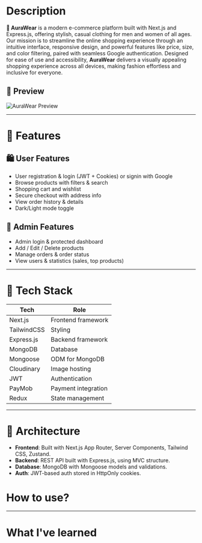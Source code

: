 # Description

**👕 AuraWear** is a modern e-commerce platform built with Next.js and Express.js, offering stylish, casual clothing for men and women of all ages. Our mission is to streamline the online shopping experience through an intuitive interface, responsive design, and powerful features like price, size, and color filtering, paired with seamless Google authentication. Designed for ease of use and accessibility, **AuraWear** delivers a visually appealing shopping experience across all devices, making fashion effortless and inclusive for everyone.

## 📸 Preview

![AuraWear Preview](./public/preview.png)

---

# 🚀 Features

## 🛍️ User Features

- User registration & login (JWT + Cookies) or signin with Google
- Browse products with filters & search
- Shopping cart and wishlist
- Secure checkout with address info
- View order history & details
- Dark/Light mode toggle

## 🔐 Admin Features

- Admin login & protected dashboard
- Add / Edit / Delete products
- Manage orders & order status
- View users & statistics (sales, top products)

---

# 🧱 Tech Stack

| Tech        | Role                |
| ----------- | ------------------- |
| Next.js     | Frontend framework  |
| TailwindCSS | Styling             |
| Express.js  | Backend framework   |
| MongoDB     | Database            |
| Mongoose    | ODM for MongoDB     |
| Cloudinary  | Image hosting       |
| JWT         | Authentication      |
| PayMob      | Payment integration |
| Redux       | State management    |

---

# 🧠 Architecture

- **Frontend**: Built with Next.js App Router, Server Components, Tailwind CSS, Zustand.
- **Backend**: REST API built with Express.js, using MVC structure.
- **Database**: MongoDB with Mongoose models and validations.
- **Auth**: JWT-based auth stored in HttpOnly cookies.

# How to use?

---

# What I've learned
